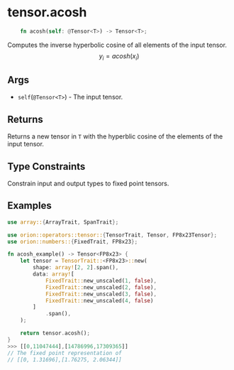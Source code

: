# tensor.acosh

```rust 
    fn acosh(self: @Tensor<T>) -> Tensor<T>;
```

Computes the inverse hyperbolic cosine of all elements of the input tensor.
$$
y_i=acosh({x_i})
$$

## Args

* `self`(`@Tensor<T>`) - The input tensor.

## Returns

Returns a new tensor in `T` with the hyperblic cosine of the elements of the input tensor.

## Type Constraints

Constrain input and output types to fixed point tensors.

## Examples

```rust
use array::{ArrayTrait, SpanTrait};

use orion::operators::tensor::{TensorTrait, Tensor, FP8x23Tensor};
use orion::numbers::{FixedTrait, FP8x23};

fn acosh_example() -> Tensor<FP8x23> {
    let tensor = TensorTrait::<FP8x23>::new(
        shape: array![2, 2].span(),
        data: array![
            FixedTrait::new_unscaled(1, false),
            FixedTrait::new_unscaled(2, false),
            FixedTrait::new_unscaled(3, false),
            FixedTrait::new_unscaled(4, false)
        ]
            .span(),
    );

    return tensor.acosh();
}
>>> [[0,11047444],[14786996,17309365]]
// The fixed point representation of
// [[0, 1.31696],[1.76275, 2.06344]]
```
